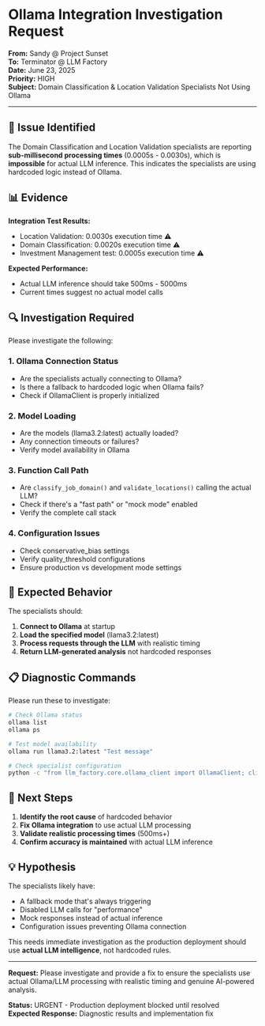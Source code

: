 # Ollama Integration Investigation Request

**From:** Sandy @ Project Sunset  
**To:** Terminator @ LLM Factory  
**Date:** June 23, 2025  
**Priority:** HIGH  
**Subject:** Domain Classification & Location Validation Specialists Not Using Ollama

---

## 🚨 Issue Identified

The Domain Classification and Location Validation specialists are reporting **sub-millisecond processing times** (0.0005s - 0.0030s), which is **impossible** for actual LLM inference. This indicates the specialists are using hardcoded logic instead of Ollama.

## 📊 Evidence

**Integration Test Results:**
- Location Validation: 0.0030s execution time ⚠️
- Domain Classification: 0.0020s execution time ⚠️  
- Investment Management test: 0.0005s execution time ⚠️

**Expected Performance:**
- Actual LLM inference should take 500ms - 5000ms
- Current times suggest no actual model calls

## 🔍 Investigation Required

Please investigate the following:

### 1. Ollama Connection Status
- Are the specialists actually connecting to Ollama?
- Is there a fallback to hardcoded logic when Ollama fails?
- Check if OllamaClient is properly initialized

### 2. Model Loading
- Are the models (llama3.2:latest) actually loaded?
- Any connection timeouts or failures?
- Verify model availability in Ollama

### 3. Function Call Path
- Are `classify_job_domain()` and `validate_locations()` calling the actual LLM?
- Check if there's a "fast path" or "mock mode" enabled
- Verify the complete call stack

### 4. Configuration Issues
- Check conservative_bias settings
- Verify quality_threshold configurations
- Ensure production vs development mode settings

## 🎯 Expected Behavior

The specialists should:
1. **Connect to Ollama** at startup
2. **Load the specified model** (llama3.2:latest)
3. **Process requests through the LLM** with realistic timing
4. **Return LLM-generated analysis** not hardcoded responses

## 📋 Diagnostic Commands

Please run these to investigate:

```bash
# Check Ollama status
ollama list
ollama ps

# Test model availability
ollama run llama3.2:latest "Test message"

# Check specialist configuration
python -c "from llm_factory.core.ollama_client import OllamaClient; client = OllamaClient(); print(client.is_available())"
```

## 🚀 Next Steps

1. **Identify the root cause** of hardcoded behavior
2. **Fix Ollama integration** to use actual LLM processing
3. **Validate realistic processing times** (500ms+)
4. **Confirm accuracy is maintained** with actual LLM inference

## 💡 Hypothesis

The specialists likely have:
- A fallback mode that's always triggering
- Disabled LLM calls for "performance" 
- Mock responses instead of actual inference
- Configuration issues preventing Ollama connection

This needs immediate investigation as the production deployment should use **actual LLM intelligence**, not hardcoded rules.

---

**Request:** Please investigate and provide a fix to ensure the specialists use actual Ollama/LLM processing with realistic timing and genuine AI-powered analysis.

**Status:** URGENT - Production deployment blocked until resolved  
**Expected Response:** Diagnostic results and implementation fix
